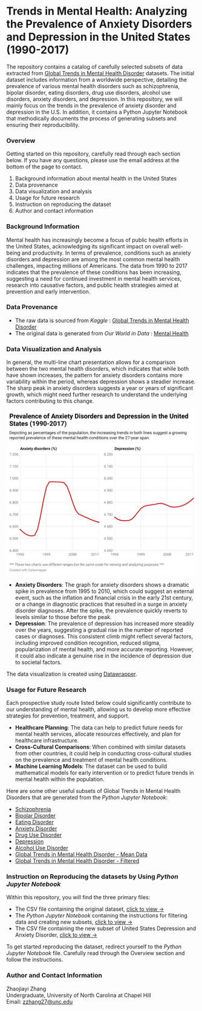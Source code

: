 # Trends in Mental Health: Analyzing the Prevalence of Anxiety Disorders and Depression in the United States (1990-2017)
The repository contains a catalog of carefully selected subsets of data extracted from [Global Trends in Mental Health Disorder](https://www.kaggle.com/datasets/thedevastator/uncover-global-trends-in-mental-health-disorder) datasets. The initial dataset includes information from a worldwide perspective, detailing the prevalence of various mental health disorders such as schizophrenia, bipolar disorder, eating disorders, drug use disorders, alcohol use disorders, anxiety disorders, and depression. In this repository, we will mainly focus on the trends in the prevalence of anxiety disorder and depression in the U.S. In addition, it contains a Python Jupyter Notebook that methodically documents the process of generating subsets and ensuring their reproducibility. 

### Overview
Getting started on this repository, carefully read through each section below. If you have any questions, please use the email address at the bottom of the page to contact.
1. Background information about mental health in the United States
2. Data provenance
3. Data visualization and analysis
4. Usage for future research
5. Instruction on reproducing the dataset
6. Author and contact information

### Background Information
Mental health has increasingly become a focus of public health efforts in the United States, acknowledging its significant impact on overall well-being and productivity. In terms of prevalence, conditions such as anxiety disorders and depression are among the most common mental health challenges, impacting millions of Americans. The data from 1990 to 2017 indicates that the prevalence of these conditions has been increasing, suggesting a need for continued investment in mental health services, research into causative factors, and public health strategies aimed at prevention and early intervention.

### Data Provenance
- The raw data is sourced from _Kaggle_ :
[Global Trends in Mental Health Disorder
](https://www.kaggle.com/datasets/thedevastator/uncover-global-trends-in-mental-health-disorder)
- The original data is generated from _Our World in Data_ : [Mental Health](https://ourworldindata.org/mental-health)

### Data Visualization and Analysis

In general, the multi-line chart presentation allows for a comparison between the two mental health disorders, which indicates that while both have shown increases, the pattern for anxiety disorders contains more variability within the period, whereas depression shows a steadier increase. The sharp peak in anxiety disorders suggests a year or years of significant growth, which might need further research to understand the underlying factors contributing to this change.

![data-viz](https://github.com/zzhang2027/Anxiety_Depression_U.S./blob/main/data_visual/Prevalence_of_Anxiety_Depression_U.S..png)

- __Anxiety Disorders__: The graph for anxiety disorders shows a dramatic spike in prevalence from 1995 to 2010, which could suggest an external event, such as the inflation and financial crisis in the early 21st century, or a change in diagnostic practices that resulted in a surge in anxiety disorder diagnoses. After the spike, the prevalence quickly reverts to levels similar to those before the peak.
- __Depression__: The prevalence of depression has increased more steadily over the years, suggesting a gradual rise in the number of reported cases or diagnoses. This consistent climb might reflect several factors, including improved condition recognition, reduced stigma, popularization of mental health, and more accurate reporting. However, it could also indicate a genuine rise in the incidence of depression due to societal factors.

The data visualization is created using [Datawrapper](https://www.datawrapper.de/). 

### Usage for Future Research

Each prospective study route listed below could significantly contribute to our understanding of mental health,  allowing us to develop more effective strategies for prevention, treatment, and support.
- **Healthcare Planning**: The data can help to predict future needs for mental health services, allocate resources effectively, and plan for healthcare infrastructure.
- **Cross-Cultural Comparisons**: When combined with similar datasets from other countries, it could help in conducting cross-cultural studies on the prevalence and treatment of mental health conditions.
- **Machine Learning Models**: The dataset can be used to build mathematical models for early intervention or to predict future trends in mental health within the population.

Here are some other useful subsets of Global Trends in Mental Health Disorders that are generated from the _Python Jupyter Notebook_:
- [Schizophrenia](https://github.com/zzhang2027/Anxiety_Depression_U.S./blob/main/csv/Schizophrenia.csv)
- [Bipolar Disorder](https://github.com/zzhang2027/Anxiety_Depression_U.S./blob/main/csv/Bipolar_Disorder.csv)
- [Eating Disorder](https://github.com/zzhang2027/Anxiety_Depression_U.S./blob/main/csv/Eating_Disorder.csv)
- [Anxiety Disorder](https://github.com/zzhang2027/Anxiety_Depression_U.S./blob/main/csv/Anxiety_Disorder.csv)
- [Drug Use Disorder](https://github.com/zzhang2027/Anxiety_Depression_U.S./blob/main/csv/Drug_Use_Disorder.csv)
- [Depression](https://github.com/zzhang2027/Anxiety_Depression_U.S./blob/main/csv/Depression.csv)
- [Alcohol Use Disorder](https://github.com/zzhang2027/Anxiety_Depression_U.S./blob/main/csv/Alcohol_Use_Disorder.csv)
- [Global Trends in Mental Health Disorder - Mean Data](https://github.com/zzhang2027/Anxiety_Depression_U.S./blob/main/csv/Mean_Data.csv)
- [Global Trends in Mental Health Disorder - Filtered](https://github.com/zzhang2027/Anxiety_Depression_U.S./blob/main/csv/filtered.csv)

  
### Instruction on Reproducing the datasets by Using _Python Jupyter Notebook_
Within this repository, you will find the three primary files:
- The CSV file containing the original dataset, [click to view ->](https://github.com/zzhang2027/Anxiety_Depression_U.S./blob/main/Mental%20health%20Depression%20disorder%20Data.csv)
- The _Python Jupyter Notebook_ containing the instructions for filtering data and creating new subsets, [click to view ->](https://github.com/zzhang2027/Anxiety_Depression_U.S./blob/main/Zhang_unit_project.ipynb)
- The CSV file containing the new subset of United States Depression and Anxiety Disorder, [click to view ->](https://github.com/zzhang2027/Anxiety_Depression_U.S./blob/main/US_Anxiety_Depression.csv)

To get started reproducing the dataset, redirect yourself to the _Python Jupyter Notebook_ file. Carefully read through the Overview section and follow the instructions. 

### Author and Contact Information
Zhaojiayi Zhang\
Undergraduate, University of North Carolina at Chapel Hill\
Email: zzhang27@unc.edu
